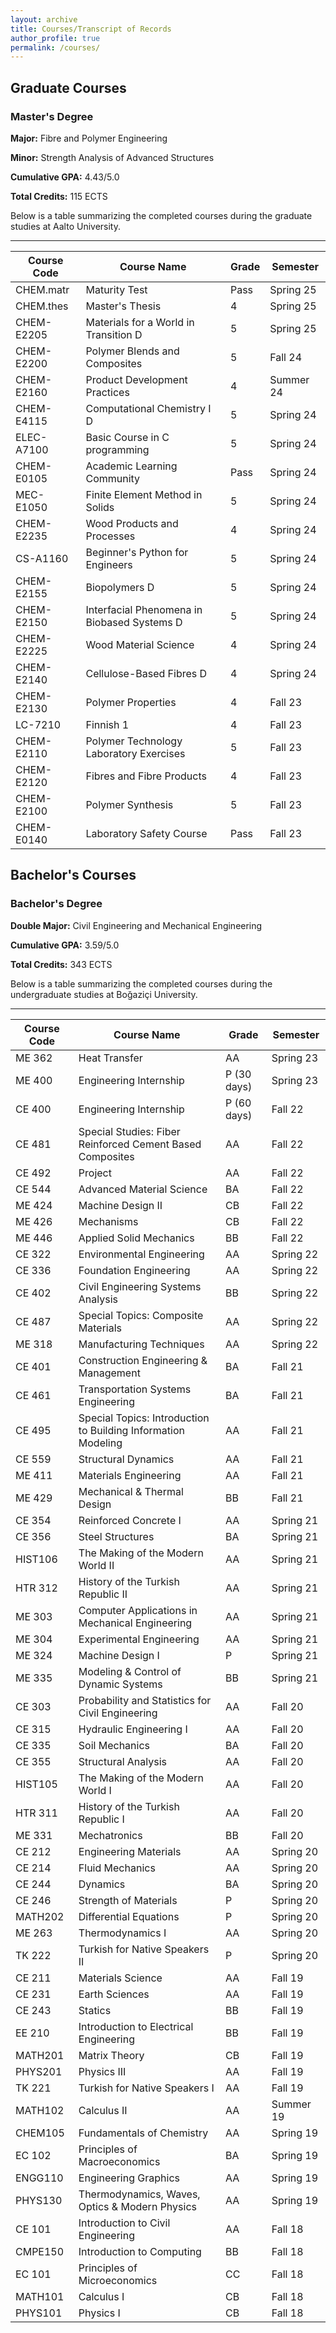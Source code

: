 ```yaml
---
layout: archive
title: Courses/Transcript of Records
author_profile: true
permalink: /courses/
---
```



## Graduate Courses

### Master's Degree
**Major:** Fibre and Polymer Engineering

**Minor:** Strength Analysis of Advanced Structures

**Cumulative GPA:** 4.43/5.0

**Total Credits:** 115 ECTS

Below is a table summarizing the completed courses during the graduate studies at Aalto University.

---

|  Course Code     | Course Name                                             |  Grade  |  Semester    |
|------------------|---------------------------------------------------------|---------|--------------|
|  CHEM.matr       | Maturity Test                                           |  Pass   |  Spring 25   |
|  CHEM.thes       | Master's Thesis                                         |  4      |  Spring 25   |
|  CHEM-E2205      | Materials for a World in Transition D                   |  5      |  Spring 25   |
|  CHEM-E2200      | Polymer Blends and Composites                           |  5      |  Fall 24     |
|  CHEM-E2160      | Product Development Practices                           |  4      |  Summer 24   |
|  CHEM-E4115      | Computational Chemistry I D                             |  5      |  Spring 24   |
|  ELEC-A7100      | Basic Course in C programming                           |  5      |  Spring 24   |
|  CHEM-E0105      | Academic Learning Community                             |  Pass   |  Spring 24   |
|  MEC-E1050       | Finite Element Method in Solids                         |  5      |  Spring 24   |
|  CHEM-E2235      | Wood Products and Processes                             |  4      |  Spring 24   |
|  CS-A1160        | Beginner's Python for Engineers                         |  5      |  Spring 24   |
|  CHEM-E2155      | Biopolymers D                                           |  5      |  Spring 24   |
|  CHEM-E2150      | Interfacial Phenomena in Biobased Systems D             |  5      |  Spring 24   |
|  CHEM-E2225      | Wood Material Science                                   |  4      |  Spring 24   |
|  CHEM-E2140      | Cellulose-Based Fibres D                                |  4      |  Spring 24   |
|  CHEM-E2130      | Polymer Properties                                      |  4      |  Fall 23     |
|  LC-7210         | Finnish 1                                               |  4      |  Fall 23     |
|  CHEM-E2110      | Polymer Technology Laboratory Exercises                 |  5      |  Fall 23     |
|  CHEM-E2120      | Fibres and Fibre Products                               |  4      |  Fall 23     |
|  CHEM-E2100      | Polymer Synthesis                                       |  5      |  Fall 23     |
|  CHEM-E0140      | Laboratory Safety Course                                |  Pass   |  Fall 23     |



## Bachelor's Courses

### Bachelor's Degree
**Double Major:** Civil Engineering and Mechanical Engineering

**Cumulative GPA:** 3.59/5.0

**Total Credits:** 343 ECTS

Below is a table summarizing the completed courses during the undergraduate studies at Boğaziçi University.

---

| Course Code | Course Name              | Grade | Semester     |
|-------------|---------------------------|--------|---------------|
| ME 362      | Heat Transfer             | AA     | Spring 23   |
| ME 400      | Engineering Internship    | P (30 days)      | Spring 23   |
| CE 400      | Engineering Internship                                 | P (60 days)      | Fall 22   |
| CE 481      | Special Studies: Fiber Reinforced Cement Based Composites | AA  | Fall 22   |
| CE 492      | Project                                                | AA     | Fall 22   |
| CE 544      | Advanced Material Science                              | BA     | Fall 22   |
| ME 424      | Machine Design II                                      | CB     | Fall 22   |
| ME 426      | Mechanisms                                             | CB     | Fall 22   |
| ME 446      | Applied Solid Mechanics                                | BB     | Fall 22   |
| CE 322      | Environmental Engineering                  | AA     | Spring 22   |
| CE 336      | Foundation Engineering                     | AA     | Spring 22   |
| CE 402      | Civil Engineering Systems Analysis         | BB     | Spring 22   |
| CE 487      | Special Topics: Composite Materials        | AA     | Spring 22   |
| ME 318      | Manufacturing Techniques                   | AA     | Spring 22   |
| CE 401      | Construction Engineering & Management               | BA     | Fall 21   |
| CE 461      | Transportation Systems Engineering                  | BA     | Fall 21   |
| CE 495      | Special Topics: Introduction to Building Information Modeling | AA | Fall 21 |
| CE 559      | Structural Dynamics                                  | AA     | Fall 21   |
| ME 411      | Materials Engineering                                | AA     | Fall 21   |
| ME 429      | Mechanical & Thermal Design                          | BB     | Fall 21   |
| CE 354      | Reinforced Concrete I                        | AA     | Spring 21   |
| CE 356      | Steel Structures                             | BA     | Spring 21   |
| HIST106     | The Making of the Modern World II            | AA     | Spring 21   |
| HTR 312     | History of the Turkish Republic II           | AA     | Spring 21   |
| ME 303      | Computer Applications in Mechanical Engineering | AA  | Spring 21   |
| ME 304      | Experimental Engineering                     | AA     | Spring 21   |
| ME 324      | Machine Design I                             | P      | Spring 21   |
| ME 335      | Modeling & Control of Dynamic Systems        | BB     | Spring 21   |
| CE 303      | Probability and Statistics for Civil Engineering       | AA     | Fall 20   |
| CE 315      | Hydraulic Engineering I                                | AA     | Fall 20   |
| CE 335      | Soil Mechanics                                          | BA     | Fall 20   |
| CE 355      | Structural Analysis                                     | AA     | Fall 20   |
| HIST105     | The Making of the Modern World I                       | AA     | Fall 20   |
| HTR 311     | History of the Turkish Republic I                      | AA     | Fall 20   |
| ME 331      | Mechatronics                                            | BB     | Fall 20   |
| CE 212      | Engineering Materials           | AA     | Spring 20   |
| CE 214      | Fluid Mechanics                 | AA     | Spring 20   |
| CE 244      | Dynamics                        | BA     | Spring 20   |
| CE 246      | Strength of Materials           | P      | Spring 20   |
| MATH202     | Differential Equations          | P      | Spring 20   |
| ME 263      | Thermodynamics I                | AA     | Spring 20   |
| TK 222      | Turkish for Native Speakers II  | P      | Spring 20   |
| CE 211      | Materials Science                    | AA     | Fall 19   |
| CE 231      | Earth Sciences                       | AA     | Fall 19   |
| CE 243      | Statics                              | BB     | Fall 19   |
| EE 210      | Introduction to Electrical Engineering| BB     | Fall 19   |
| MATH201     | Matrix Theory                        | CB     | Fall 19   |
| PHYS201     | Physics III                          | AA     | Fall 19   |
| TK 221      | Turkish for Native Speakers I        | AA     | Fall 19   |
| MATH102     | Calculus II     | AA     | Summer 19   |
| CHEM105     | Fundamentals of Chemistry                               | AA     | Spring 19 |
| EC 102      | Principles of Macroeconomics                            | BA     | Spring 19 |
| ENGG110     | Engineering Graphics                                    | AA     | Spring 19 |
| PHYS130     | Thermodynamics, Waves, Optics & Modern Physics          | AA     | Spring 19 |
| CE 101      | Introduction to Civil Engineering | AA  | Fall 18   |
| CMPE150     | Introduction to Computing         | BB  | Fall 18   |
| EC 101      | Principles of Microeconomics      | CC  | Fall 18   |
| MATH101     | Calculus I                        | CB  | Fall 18   |
| PHYS101     | Physics I                         | CB  | Fall 18   |










